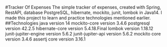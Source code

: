 #Tracker Of Expenses
The simple tracker of expenses, created with Spring, RestAPI,  database PostgreSQL, hibernate, mockito, junit, lombok in Java14. I made this project to learn and practice technologies mentioned earlier.
##Technologies
        java version 14
        mockito-core version 3.4.6
        postgresql version 42.2.5
        hibernate-core version 5.4.18.Final
        lombok version 1.18.12
        junit-jupiter-engine version 5.6.2
        junit-jupiter-api version 5.6.2
        mockito core version 3.4.6
        assertj core version 3.16.1
